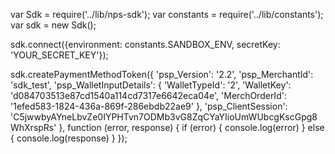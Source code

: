 var Sdk = require('../lib/nps-sdk');
var constants = require('../lib/constants');
var sdk = new Sdk();

sdk.connect({environment: constants.SANDBOX_ENV,
            secretKey: 'YOUR_SECRET_KEY'});

sdk.createPaymentMethodToken({
    'psp_Version': '2.2',
    'psp_MerchantId': 'sdk_test',
    'psp_WalletInputDetails': {
        'WalletTypeId': '2',
        'WalletKey': 'd084703513e87cd1540a114cd7317e6642eca04e',
        'MerchOrderId': '1efed583-1824-436a-869f-286ebdb22ae9'
    },
    'psp_ClientSession': 'C5jwwbyAYneLbvZe0IYPHTvn7ODMb3vG8ZqCYaYIioUmWUbcgKscGpg8WhXrspRs'
},
function (error, response) { 
    if (error) {
        console.log(error)
    } else { 
        console.log(response)
    }
});

